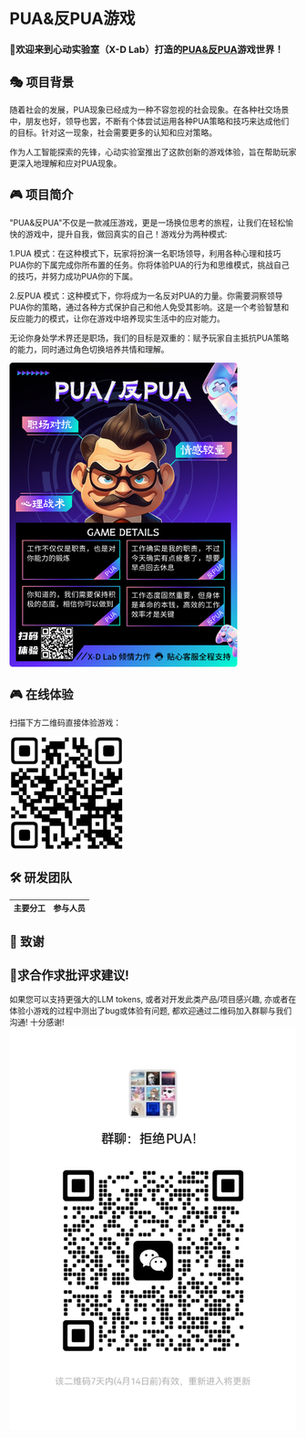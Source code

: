 # PUA&反PUA游戏

### 🎲欢迎来到心动实验室（X-D Lab）打造的[PUA&反PUA](http://47.100.48.218/)游戏世界！

## 🎭 项目背景

随着社会的发展，PUA现象已经成为一种不容忽视的社会现象。在各种社交场景中，朋友也好，领导也罢，不断有个体尝试运用各种PUA策略和技巧来达成他们的目标。针对这一现象，社会需要更多的认知和应对策略。

作为人工智能探索的先锋，心动实验室推出了这款创新的游戏体验，旨在帮助玩家更深入地理解和应对PUA现象。

## 🎮 项目简介

"PUA&反PUA"不仅是一款减压游戏，更是一场换位思考的旅程，让我们在轻松愉快的游戏中，提升自我，做回真实的自己！游戏分为两种模式:

1.PUA 模式：在这种模式下，玩家将扮演一名职场领导，利用各种心理和技巧PUA你的下属完成你所布置的任务。你将体验PUA的行为和思维模式，挑战自己的技巧，并努力成功PUA你的下属。

2.反PUA 模式：这种模式下，你将成为一名反对PUA的力量。你需要洞察领导PUA你的策略，通过各种方式保护自己和他人免受其影响。这是一个考验智慧和反应能力的模式，让你在游戏中培养现实生活中的应对能力。

无论你身处学术界还是职场，我们的目标是双重的：赋予玩家自主抵抗PUA策略的能力，同时通过角色切换培养共情和理解。

<p align="left">
  <img src="./assets/广告页.png" alt="宣传海报" width="400">
</p>

## 🎮 在线体验

扫描下方二维码直接体验游戏：
<p align="left">
  <img src="./assets/QR_code.png" alt="游戏体验二维码" width="200">
</p>

## 🛠️ 研发团队

| 主要分工 | 参与人员 |
| :--: | :--: |

## 🙏 致谢

## 🤝求合作求批评求建议!

如果您可以支持更强大的LLM tokens, 或者对开发此类产品/项目感兴趣, 亦或者在体验小游戏的过程中测出了bug或体验有问题, 都欢迎通过二维码加入群聊与我们沟通! 十分感谢!
![](./assets/wechat_group.jpg)
